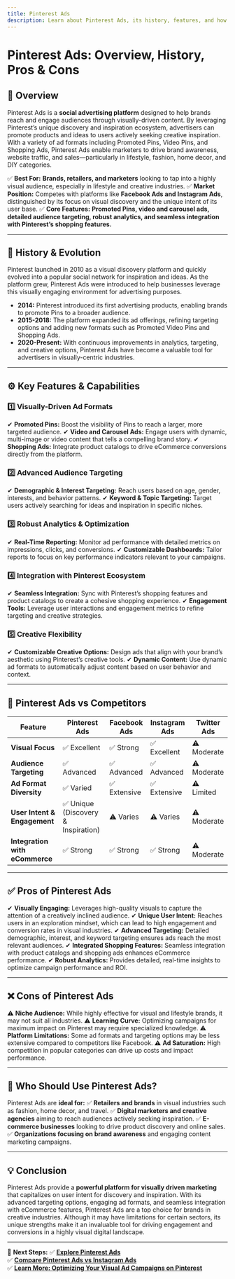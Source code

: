 ```yaml
---
title: Pinterest Ads
description: Learn about Pinterest Ads, its history, features, and how it compares to other social media advertising platforms.
---
```


# **Pinterest Ads: Overview, History, Pros & Cons**

## **📌 Overview**  
Pinterest Ads is a **social advertising platform** designed to help brands reach and engage audiences through visually-driven content. By leveraging Pinterest’s unique discovery and inspiration ecosystem, advertisers can promote products and ideas to users actively seeking creative inspiration. With a variety of ad formats including Promoted Pins, Video Pins, and Shopping Ads, Pinterest Ads enable marketers to drive brand awareness, website traffic, and sales—particularly in lifestyle, fashion, home decor, and DIY categories.

✅ **Best For:** **Brands, retailers, and marketers** looking to tap into a highly visual audience, especially in lifestyle and creative industries.
✅ **Market Position:** Competes with platforms like **Facebook Ads and Instagram Ads**, distinguished by its focus on visual discovery and the unique intent of its user base.
✅ **Core Features:** **Promoted Pins, video and carousel ads, detailed audience targeting, robust analytics, and seamless integration with Pinterest’s shopping features.**

---

## **📜 History & Evolution**  
Pinterest launched in 2010 as a visual discovery platform and quickly evolved into a popular social network for inspiration and ideas. As the platform grew, Pinterest Ads were introduced to help businesses leverage this visually engaging environment for advertising purposes.

- **2014:** Pinterest introduced its first advertising products, enabling brands to promote Pins to a broader audience.
- **2015-2018:** The platform expanded its ad offerings, refining targeting options and adding new formats such as Promoted Video Pins and Shopping Ads.
- **2020-Present:** With continuous improvements in analytics, targeting, and creative options, Pinterest Ads have become a valuable tool for advertisers in visually-centric industries.

---

## **⚙️ Key Features & Capabilities**

### **1️⃣ Visually-Driven Ad Formats**
✔ **Promoted Pins:** Boost the visibility of Pins to reach a larger, more targeted audience.
✔ **Video and Carousel Ads:** Engage users with dynamic, multi-image or video content that tells a compelling brand story.
✔ **Shopping Ads:** Integrate product catalogs to drive eCommerce conversions directly from the platform.

### **2️⃣ Advanced Audience Targeting**
✔ **Demographic & Interest Targeting:** Reach users based on age, gender, interests, and behavior patterns.
✔ **Keyword & Topic Targeting:** Target users actively searching for ideas and inspiration in specific niches.

### **3️⃣ Robust Analytics & Optimization**
✔ **Real-Time Reporting:** Monitor ad performance with detailed metrics on impressions, clicks, and conversions.
✔ **Customizable Dashboards:** Tailor reports to focus on key performance indicators relevant to your campaigns.

### **4️⃣ Integration with Pinterest Ecosystem**
✔ **Seamless Integration:** Sync with Pinterest’s shopping features and product catalogs to create a cohesive shopping experience.
✔ **Engagement Tools:** Leverage user interactions and engagement metrics to refine targeting and creative strategies.

### **5️⃣ Creative Flexibility**
✔ **Customizable Creative Options:** Design ads that align with your brand’s aesthetic using Pinterest’s creative tools.
✔ **Dynamic Content:** Use dynamic ad formats to automatically adjust content based on user behavior and context.

---

## **🔄 Pinterest Ads vs Competitors**

| Feature                     | Pinterest Ads      | Facebook Ads      | Instagram Ads     | Twitter Ads       |
|-----------------------------|--------------------|-------------------|-------------------|-------------------|
| **Visual Focus**            | ✅ Excellent       | ✅ Strong         | ✅ Excellent      | ⚠ Moderate       |
| **Audience Targeting**      | ✅ Advanced        | ✅ Advanced       | ✅ Advanced       | ⚠ Moderate       |
| **Ad Format Diversity**     | ✅ Varied          | ✅ Extensive      | ✅ Extensive      | ⚠ Limited        |
| **User Intent & Engagement**| ✅ Unique (Discovery & Inspiration) | ⚠ Varies | ⚠ Varies | ⚠ Moderate       |
| **Integration with eCommerce** | ✅ Strong      | ✅ Strong         | ✅ Strong         | ⚠ Moderate       |

---

## **✅ Pros of Pinterest Ads**
✔ **Visually Engaging:** Leverages high-quality visuals to capture the attention of a creatively inclined audience.
✔ **Unique User Intent:** Reaches users in an exploration mindset, which can lead to high engagement and conversion rates in visual industries.
✔ **Advanced Targeting:** Detailed demographic, interest, and keyword targeting ensures ads reach the most relevant audiences.
✔ **Integrated Shopping Features:** Seamless integration with product catalogs and shopping ads enhances eCommerce performance.
✔ **Robust Analytics:** Provides detailed, real-time insights to optimize campaign performance and ROI.

---

## **❌ Cons of Pinterest Ads**
⚠ **Niche Audience:** While highly effective for visual and lifestyle brands, it may not suit all industries.
⚠ **Learning Curve:** Optimizing campaigns for maximum impact on Pinterest may require specialized knowledge.
⚠ **Platform Limitations:** Some ad formats and targeting options may be less extensive compared to competitors like Facebook.
⚠ **Ad Saturation:** High competition in popular categories can drive up costs and impact performance.

---

## **🎯 Who Should Use Pinterest Ads?**
Pinterest Ads are **ideal for:**
✅ **Retailers and brands** in visual industries such as fashion, home decor, and travel.
✅ **Digital marketers and creative agencies** aiming to reach audiences actively seeking inspiration.
✅ **E-commerce businesses** looking to drive product discovery and online sales.
✅ **Organizations focusing on brand awareness** and engaging content marketing campaigns.

---

## **💡 Conclusion**
Pinterest Ads provide a **powerful platform for visually driven marketing** that capitalizes on user intent for discovery and inspiration. With its advanced targeting options, engaging ad formats, and seamless integration with eCommerce features, Pinterest Ads are a top choice for brands in creative industries. Although it may have limitations for certain sectors, its unique strengths make it an invaluable tool for driving engagement and conversions in a highly visual digital landscape.

---

🚀 **Next Steps:**
✅ **[Explore Pinterest Ads](https://business.pinterest.com/ads)**  
✅ **[Compare Pinterest Ads vs Instagram Ads](#)**  
✅ **[Learn More: Optimizing Your Visual Ad Campaigns on Pinterest](#)**
